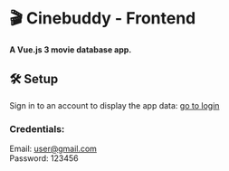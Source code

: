 # 🎬 Cinebuddy - Frontend

**A Vue.js 3 movie database app.**

## 🛠️ Setup

Sign in to an account to display the app data: [go to login](cinebuddy.maximefourna.fr/login)

### Credentials:

Email: user@gmail.com\
Password: 123456
